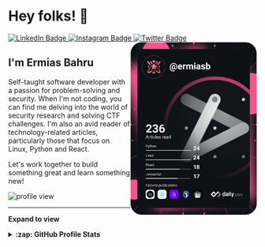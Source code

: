 # Hey folks! 👋

<div align="left">
  <a href="https://www.linkedin.com/in/ermias-bahru-42a057222">
    <img src="https://img.shields.io/badge/LinkedIn-blue?style=flat-square&logo=linkedin&logoColor=white" alt="LinkedIn Badge"/>
  </a>
  <a href="https://www.instagram.com/ermias_bahru">
    <img src="https://img.shields.io/badge/Instagram-E4405F?style=flat-square&logo=instagram&logoColor=white" alt="Instagram Badge"/>
  </a>
  <a href="https://twitter.com/ermias_bahru">
    <img src="https://img.shields.io/badge/Twitter-blue?style=flat-square&logo=twitter&logoColor=white" alt="Twitter Badge"/>
  </a>
  
  <a href="https://app.daily.dev/ermiasb">
    <img
      width="256"
      align="right"
      src="https://raw.githubusercontent.com/ermiasbahru/ermiasbahru/devcard/devcard.svg"
    />
  </a>
</div>

## I'm Ermias Bahru

Self-taught software developer with a passion for problem-solving and security. When I'm not coding, you can find me delving into the world of security research and solving CTF challenges. I'm also an avid reader of technology-related articles, particularly those that focus on Linux, Python and React.

Let's work together to build something great and learn something new!

<img src="https://komarev.com/ghpvc/?username=ErmiasBahru&style=flat-square&color=blue" alt="profile view">

---

**Expand to view**
<details>
  <summary><b>:zap: GitHub Profile Stats</b></summary>
  <br>
  
  ![GitHub Stats Card]
  
</details>

<!-- links -->

[github stats card]: https://github-readme-stats.vercel.app/api?username=ermiasbahru


<!---
ErmiasBahru/ErmiasBahru is a ✨ special ✨ repository because its `README.md` (this file) appears on your GitHub profile.
You can click the Preview link to take a look at your changes.
--->
